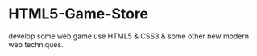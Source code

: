 # HTML5-Game-Store
develop some web game use HTML5 &amp; CSS3 &amp; some other new modern web techniques.
